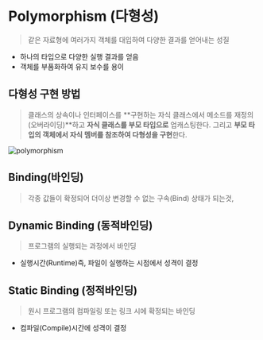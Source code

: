 # Polymorphism (다형성)
>같은 자료형에 여러가지 객체를 대입하여 다양한 결과를 얻어내는 성질
- 하나의 타입으로 다양한 실행 결과를 얻음
- 객체를 부품화하여 유지 보수를 용이
## 다형성 구현 방법
>클래스의 상속이나 인터페이스를 **구현하는 자식 클래스에서 메소드를 재정의(오버라이딩)**하고 **자식 클래스를 부모 타입으로** 업캐스팅한다. 그리고 **부모 타입의 객체에서 자식 멤버를 참조하여 다형성을 구현**한다.

![polymorphism](https://user-images.githubusercontent.com/60641307/75655061-665d3d80-5ca4-11ea-9c8f-9d8979ae42ce.jpg)
## Binding(바인딩)
>각종 값들이 확정되어 더이상 변경할 수 없는 구속(Bind) 상태가 되는것,
## Dynamic Binding (동적바인딩)
>프로그램의 실행되는 과정에서 바인딩
- 실행시간(Runtime)즉, 파일이 실행하는 시점에서 성격이 결정

## Static Binding (정적바인딩)
>원시 프로그램의 컴파일링 또는 링크 시에 확정되는 바인딩
- 컴파일(Compile)시간에 성격이 결정